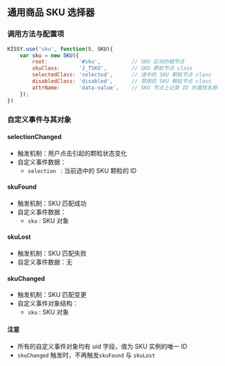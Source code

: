 ## 通用商品 SKU 选择器

### 调用方法与配置项
```javascript
KISSY.use('sku', function(S, SKU){
    var sku = new SKU({
        root:          '#sku',          // SKU 区块的根节点
        skuClass:      'J_TSKU',        // SKU 颗粒节点 class
        selectedClass: 'selected',      // 选中的 SKU 颗粒节点 class
        disabledClass: 'disabled',      // 禁用的 SKU 颗粒节点 class
        attrName:      'data-value',    // SKU 节点上记录 ID 的属性名称
	});
})
```
### 自定义事件与其对象


#### selectionChanged

* 触发机制：用户点击引起的颗粒状态变化
* 自定义事件数据：
    * ```selection ``` : 当前选中的 SKU 颗粒的 ID
        
#### skuFound
* 触发机制：SKU 匹配成功
* 自定义事件数据：
    * ```sku``` : SKU 对象

#### skuLost 
* 触发机制：SKU 匹配失败
* 自定义事件数据：无


#### skuChanged
* 触发机制：SKU 匹配变更
* 自定义事件对象结构：
    * ```sku``` : SKU 对象
    
#### 注意
        
* 所有的自定义事件对象均有 uid 字段，值为 SKU 实例的唯一 ID
* ```skuChanged``` 触发时，不再触发```skuFound``` 与 ```skuLost```
       
